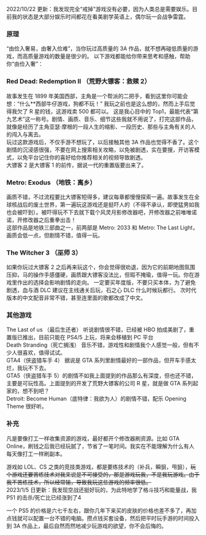 2022/10/22 更新：我发现完全“戒掉”游戏没有必要，因为人类总是需要娱乐。目前我的状态是大部分娱乐时间都花在看美剧学英语上，偶尔玩一会战争雷霆。

### 原理

“由俭入奢易，由奢入俭难”，当你玩过高质量的 3A 作品，就不想再碰低质量的游戏，而高质量游戏的数量是很少的。
以下游戏都能给你带来思考和感触，帮助你“由俭入奢”：

### Red Dead: Redemption II （荒野大镖客：救赎 2）

故事发生在 1899 年美国西部，主角是一个帮派的二把手，看到这里你可能会想：“什么\*\*西部牛仔游戏，狗都不玩！” 我玩之前也是这么想的，然而上手后觉得我欠了 R 星的钱，这游戏卖 500 都可以。
这是我心目中的 Top1，最能代表“第九艺术”这一称号。剧情、画质、音乐、细节这些我就不用说了，打完这部作品，就像是经历了主角亚瑟·摩根的一段人生的缩影、一段历史、那些与主角有关的人的闯入与离去。  
玩过这款游戏后，不仅手游不想玩了，以后接触其他 3A 作品也觉得不香了。这个剧情的沉浸感很强，不要在网上搜索相关攻略，以免被剧透，实在要搜，开访客模式，以免平台记住你的喜好给你推荐相关的视频导致剧透。  
大镖客 2 是大镖客 1 的前传，据说一代的重置版要出来了。

### Metro: Exodus （地铁：离乡）

画质不错，不过流程要比大镖客短得多，建议每章都慢慢探索一遍。故事发生在全球核战后的废土世界，第一遍玩这游戏还是挺吓人的（不得不承认，即使猛男如我也会被吓到）。被吓得玩不下去就下载个风灵月影修改器吧，开修改器之前唯唯诺诺，开修改器之后重拳出击！  
这部作品是地铁三部曲之一，前两部是 Metro: 2033 和 Metro: The Last Light，画质会低一点，但剧情不错，值得一玩。

### The Witcher 3 （巫师 3）

如果你玩过大镖客 2 之后再来玩这个，你会觉得很劝退，因为它的前期地图氛围压抑，马的操作手感僵硬，画质跟大镖客没法比，但瑕不掩瑜，值得一玩。你在游戏里作出的选择会影响剧情的走向。
一定要买年度版，不要只买本体，为了避免剧透，血与酒 DLC 建议在主线通关后玩，石之心 DLC 什么时候玩都行。
次时代版本的中文配音非常不错，甚至连里面的歌都改成了中文。

### 其他游戏

The Last of us （最后生还者） 听说剧情很不错，已经被 HBO 拍成美剧了，重置版已推出，目前只能在 PS4/5 上玩，将来会移植到 PC 平台  
Death Stranding（死亡搁浅） 音乐不错，游戏性和剧情我个人感觉一般，但有不少人很喜欢，值得试试。  
GTA4（侠盗猎车手 4） 据说是 GTA 系列里剧情最好的一部作品，但开车手感太烂，我玩不下去。  
GTA5（侠盗猎车手 5）的剧情不如我上面提到的作品那么有深度，但也还不错，主要是可玩性高。上面提到的开发了荒野大镖客的公司 R 星，就是做 GTA 系列起家的，想不到吧？  
Detroit: Become Human（底特律：我欲为人）的剧情不错，配乐 Opening Theme 很好听。  

### 补充

凡是要像打工一样收集资源的游戏，最好都开个修改器刷资源。比如 GTA Online，刷钱之后我已经玩腻了，节省了一笔时间。我实在不能理解为什么有人每天像打工一样刷副本。

游戏如 LOL、CS 之类的竞技类游戏，都是要练技术的（补兵，瞬狙，甩狙），~~玩个游戏还要苦练技术对我来说是不可接受的，那是游戏玩我，不是我玩游戏。由于我不苦练技术，所以经常输，导致我玩这些游戏的频率很低。~~  
2023/1/5 日更新：我发现空战还挺好玩的，为此特地学了格斗技巧和能量战，我 P51 的击杀/死亡比已经涨到了4

一个 PS5 的价格是六七千左右，跟你几年下来买的皮肤的价格也差不多了，再加点钱就可以配置一台不错的电脑。攒点钱买套设备，然后把平时玩手游的时间投入到 3A 作品上，最后自然而然地减少玩游戏的欲望，你不会后悔的。
